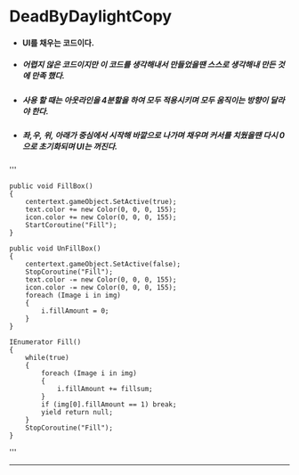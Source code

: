 # DeadByDaylightCopy

* #### UI를 채우는 코드이다.  
* ##### 어렵지 않은 코드이지만 이 코드를 생각해내서 만들었을땐 스스로 생각해내 만든 것에 만족 했다.
* ##### 사용 할 때는 아웃라인을 4분할을 하여 모두 적용시키며 모두 움직이는 방향이 달라야 한다.
* ##### 좌,우, 위, 아래가 중심에서 시작해 바깥으로 나가며 채우며 커서를 치웠을땐 다시 0으로 초기화되며 UI는 꺼진다.

'''

  	public void FillBox()
	{
		centertext.gameObject.SetActive(true);
		text.color += new Color(0, 0, 0, 155);
		icon.color += new Color(0, 0, 0, 155);
		StartCoroutine("Fill");
	}

	public void UnFillBox()
	{
		centertext.gameObject.SetActive(false);
		StopCoroutine("Fill");
		text.color -= new Color(0, 0, 0, 155);
		icon.color -= new Color(0, 0, 0, 155);
		foreach (Image i in img)
		{
			i.fillAmount = 0;
		}
	}

	IEnumerator Fill()
	{
		while(true)
		{
			foreach (Image i in img)
			{
				i.fillAmount += fillsum;
			}
			if (img[0].fillAmount == 1) break;
			yield return null;
		}
		StopCoroutine("Fill");
	}
'''

---
